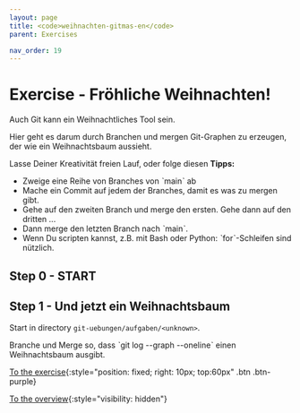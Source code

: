 ```yaml
---
layout: page
title: <code>weihnachten-gitmas-en</code>
parent: Exercises

nav_order: 19
---
```

# Exercise - Fröhliche Weihnachten!

Auch Git kann ein Weihnachtliches Tool sein.

Hier geht es darum durch Branchen und mergen 
Git-Graphen zu erzeugen, der wie ein
Weihnachtsbaum aussieht.

Lasse Deiner Kreativität freien Lauf, oder folge diesen **Tipps:**

 * Zweige eine Reihe von Branches von ˋmainˋ ab
 * Mache ein Commit auf jedem der Branches, damit es was zu mergen gibt.
 * Gehe auf den zweiten Branch und merge den ersten. Gehe dann auf den dritten ...
 * Dann merge den letzten Branch nach ˋmainˋ.
 * Wenn Du scripten kannst, z.B. mit Bash oder Python: ˋforˋ-Schleifen sind nützlich.


<h2>Step 0 - START <!-- UEB/Fröhliche Weihnachten!/0 --></h2>

<h2>Step 1 - Und jetzt ein Weihnachtsbaum <!-- UEB/Fröhliche Weihnachten!/1 --></h2>

Start in directory `git-uebungen/aufgaben/<unknown>`.

Branche und Merge so, dass ˋgit log --graph --onelineˋ
einen Weihnachtsbaum ausgibt.

[To the exercise](loesung-weihnachten-gitmas.html){:style="position: fixed; right: 10px; top:60px" .btn .btn-purple}

[To the overview](../../ueberblick.html){:style="visibility: hidden"}

